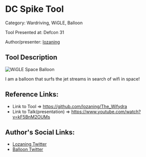 # DC Spike Tool
Category: Wardriving, WiGLE, Balloon

Tool Presented at: Defcon 31

Author/presenter: [lozaning](https://github.com/lozaning)

## Tool Description
![WiGLE Space Balloon](https://pbs.twimg.com/profile_images/1552098838588137472/cA95Vxvm_400x400.jpg)

I am a balloon that surfs the jet streams in search of wifi in space!

## Reference Links:
- Link to Tool => https://github.com/lozaning/The_Wifydra
- Link to Talk(presentation) => https://www.youtube.com/watch?v=kF5BnM2OUMs

## Author's Social Links:
- [Lozaning Twitter](https://twitter.com/lozaning)
- [Balloon Twitter](https://twitter.com/WigleB)
